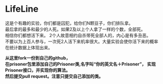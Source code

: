 # LifeLine
 这是个有趣的实验，你们都是囚犯，给你们N颗豆子，你们排队拿。  
 最后拿的最多和最少的人死。如果2及以上个人拿了一样的个数，全部死。  
 相信你们都想活下来。
 2个人故意相约自杀带死全部人的，内心是有多丑恶。  
 不要以为上百人参与，一次死2人活下来机率很大。大量实验会使你活下来的概率在统计数据上体现出来。  
 
 **从这里fork一份到自己的github，  
 在prisoner包里添加自己的Prisoner类,名字叫“你的英文名＋Prisoner”，
 实现Prisoner接口，并实现你的算法。  
 然后提交pull request。注意只提交自己添加的类。**
